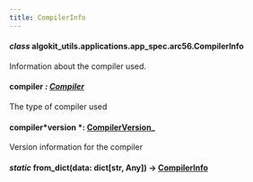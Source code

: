 ```yaml
---
title: CompilerInfo
---
```


#### _class_ algokit_utils.applications.app_spec.arc56.CompilerInfo

Information about the compiler used.

#### compiler _: [Compiler](/reference/algokit-utils-py/api/applications/app_spec/arc56/compiler/#algokit_utils.applications.app_spec.arc56.Compiler)_

The type of compiler used

#### compiler*version *: [CompilerVersion](/reference/algokit-utils-py/api/applications/app_spec/arc56/compilerversion/#algokit_utils.applications.app_spec.arc56.CompilerVersion)\_

Version information for the compiler

#### _static_ from_dict(data: dict[str, Any]) → [CompilerInfo](#algokit_utils.applications.app_spec.arc56.CompilerInfo)
